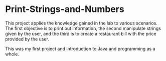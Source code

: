 # Print-Strings-and-Numbers
This project applies the knowledge gained in the lab to various scenarios. The first objective is to print out information, the second manipulate strings given by the user, and the third is to create a restaurant bill with the price provided by the user.

This was my first project and introduction to Java and programming as a whole.
